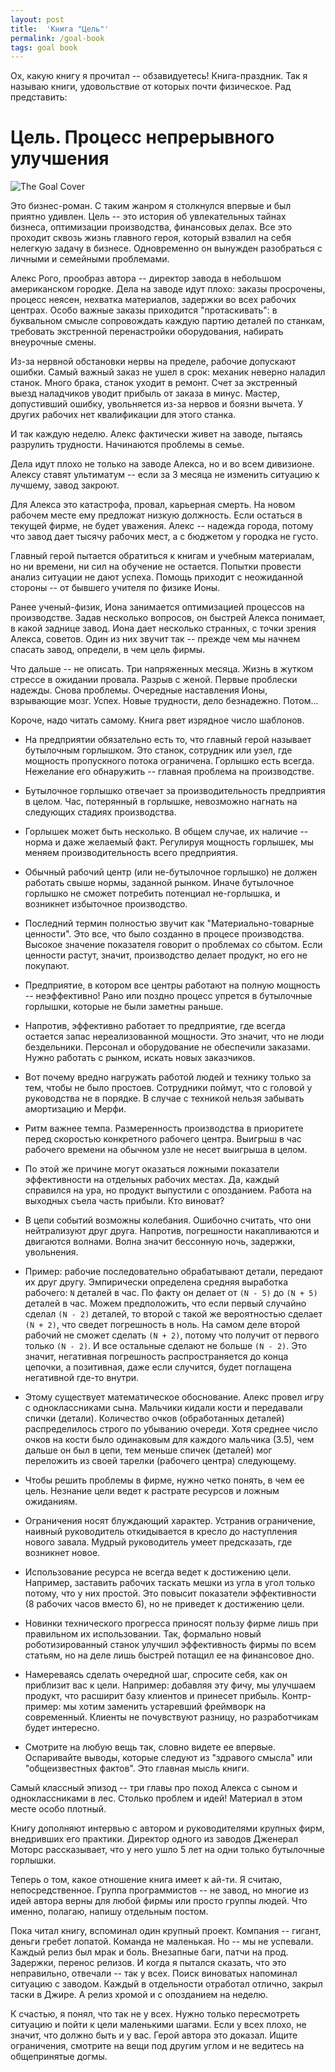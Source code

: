 ```yaml
---
layout: post
title:  'Книга "Цель"'
permalink: /goal-book
tags: goal book
---
```


Ох, какую книгу я прочитал -- обзавидуетесь! Книга-праздник. Так я называю
книги, удовольствие от которых почти физическое. Рад представить:

# Цель. Процесс непрерывного улучшения

![The Goal Cover](/assets/static/books/goal-cover.jpg)

Это бизнес-роман. С таким жанром я столкнулся впервые и был приятно
удивлен. Цель -- это история об увлекательных тайнах бизнеса, оптимизации
производства, финансовых делах. Все это проходит сквозь жизнь главного героя,
который взвалил на себя нелегкую задачу в бизнесе. Одновременно он вынужден
разобраться с личными и семейными проблемами.

Алекс Рого, прообраз автора -- директор завода в небольшом американском
городке. Дела на заводе идут плохо: заказы просрочены, процесс неясен, нехватка
материалов, задержки во всех рабочих центрах. Особо важные заказы приходится
"протаскивать": в буквальном смысле сопровождать каждую партию деталей по
станкам, требовать экстренной перенастройки оборудования, набирать внеурочные
смены.

Из-за нервной обстановки нервы на пределе, рабочие допускают ошибки. Самый
важный заказ не ушел в срок: механик неверно наладил станок. Много брака, станок
уходит в ремонт. Счет за экстренный выезд наладчиков уводит прибыль от заказа в
минус. Мастер, допустивший ошибку, увольняется из-за нервов и боязни вычета. У
других рабочих нет квалификации для этого станка.

И так каждую неделю. Алекс фактически живет на заводе, пытаясь разрулить
трудности. Начинаются проблемы в семье.

Дела идут плохо не только на заводе Алекса, но и во всем дивизионе. Алексу
ставят ультиматум -- если за 3 месяца не изменить ситуацию к лучшему, завод
закроют.

Для Алекса это катастрофа, провал, карьерная смерть. На новом рабочем месте ему
предложат низкую должность. Если остаться в текущей фирме, не будет
уважения. Алекс -- надежда города, потому что завод дает тысячу рабочих мест, а
с бюджетом у городка не густо.

Главный герой пытается обратиться к книгам и учебным материалам, но ни времени,
ни сил на обучение не остается. Попытки провести анализ ситуации не дают
успеха. Помощь приходит с неожиданной стороны -- от бывшего учителя по физике
Ионы.

Ранее ученый-физик, Иона занимается оптимизацией процессов на
производстве. Задав несколько вопросов, он быстрей Алекса понимает, в какой
заднице завод. Иона дает несколько странных, с точки зрения Алекса,
советов. Один из них звучит так -- прежде чем мы начнем спасать завод, определи,
в чем цель фирмы.

Что дальше -- не описать. Три напряженных месяца. Жизнь в жутком стрессе в
ожидании провала. Разрыв с женой. Первые проблески надежды. Снова
проблемы. Очередные наставления Ионы, взрывающие мозг. Успех. Новые трудности,
дело безнадежно. Потом...

Короче, надо читать самому. Книга рвет изрядное число шаблонов.

- На предприятии обязательно есть то, что главный герой называет бутылочным
  горлышком. Это станок, сотрудник или узел, где мощность пропускного потока
  ограничена. Горлышко есть всегда. Нежелание его обнаружить -- главная проблема
  на производстве.

- Бутылочное горлышко отвечает за производительность предприятия в целом. Час,
  потерянный в горлышке, невозможно нагнать на следующих стадиях производства.

- Горлышек может быть несколько. В общем случае, их наличие -- норма и даже
  желаемый факт. Регулируя мощность горлышек, мы меняем производительность всего
  предприятия.

- Обычный рабочий центр (или не-бутылочное горлышко) не должен работать свыше
  нормы, заданной рынком. Иначе бутылочное горлышко не сможет потребить
  потенциал не-горлышка, и возникнет избыточное производство.

- Последний термин полностью звучит как "Материально-товарные ценности". Это
  все, что было созданно в процесе производства. Высокое значение показателя
  говорит о проблемах со сбытом. Если ценности растут, значит, производство
  делает продукт, но его не покупают.

- Предприятие, в котором все центры работают на полную мощность -- неэффективно!
  Рано или поздно процесс упрется в бутылочные горлышки, которые не были заметны
  раньше.

- Напротив, эффективно работает то предприятие, где всегда остается запас
  нереализованной мощности. Это значит, что не люди бездельники. Персонал и
  оборудование не обеспечили заказами. Нужно работать с рынком, искать новых
  заказчиков.

- Вот почему вредно нагружать работой людей и технику только за тем, чтобы не
  было простоев. Сотрудники поймут, что с головой у руководства не в порядке. В
  случае с техникой нельзя забывать амортизацию и Мерфи.

- Ритм важнее темпа. Размеренность производства в приоритете перед скоростью
  конкретного рабочего центра. Выигрыш в час рабочего времени на обычном узле не
  несет выигрыша в целом.

- По этой же причине могут оказаться ложными показатели эффективности на
  отдельных рабочих местах. Да, каждый справился на ура, но продукт выпустили с
  опозданием. Работа на выходных съела часть прибыли. Кто виноват?

- В цепи событий возможны колебания. Ошибочно считать, что они нейтрализуют друг
  друга. Напротив, погрешности накапливаются и двигаются волнами. Волна значит
  бессонную ночь, задержки, увольнения.

- Пример: рабочие последовательно обрабатывают детали, передают их друг
  другу. Эмпирически определена средняя выработка рабочего: `N` деталей в
  час. По факту он делает от `(N - 5)` до `(N + 5)` деталей в час. Можем
  предположить, что если первый случайно сделал `(N - 2)` деталей, то второй с
  такой же вероятностью сделает `(N + 2)`, что сведет погрешность в ноль. На
  самом деле второй рабочий не сможет сделать `(N + 2)`, потому что получит от
  первого только `(N - 2)`. И все остальные сделают не больше `(N - 2)`. Это
  значит, негативная погрешность распространяется до конца цепочки, а
  позитивная, даже если случится, будет поглащена негативной где-то внутри.

- Этому существует математическое обоснование. Алекс провел игру с
  одноклассниками сына. Мальчики кидали кости и передавали спички
  (детали). Количество очков (обработанных деталей) распределилось строго по
  убыванию очереди. Хотя среднее число очков на кости было одинаковым для
  каждого мальчика (3.5), чем дальше он был в цепи, тем меньше спичек (деталей)
  мог переложить из своей тарелки (рабочего центра) следующему.

- Чтобы решить проблемы в фирме, нужно четко понять, в чем ее цель. Незнание
  цели ведет к растрате ресурсов и ложным ожиданиям.

- Ограничения носят блуждающий характер. Устранив ограничение, наивный
  руководитель откидывается в кресло до наступления нового завала. Мудрый
  руководитель умеет предсказать, где возникнет новое.

- Использование ресурса не всегда ведет к достижению цели. Например, заставить
  рабочих таскать мешки из угла в угол только потому, что у них простой. Это
  повысит показатели эффективности (8 рабочих часов вместо 6), но не приведет к
  достижению цели.

- Новинки технического прогресса приносят пользу фирме лишь при правильном их
  использовании. Так, формально новый роботизированный станок улучшил
  эффективность фирмы по всем статьям, но на деле лишь быстрей потащил ее на
  финансовое дно.

- Намереваясь сделать очередной шаг, спросите себя, как он приблизит вас к
  цели. Например: добавляя эту фичу, мы улучшаем продукт, что расширит базу
  клиентов и принесет прибыль. Контр-пример: мы хотим заменить устаревший
  фреймворк на современный. Клиенты не почувствуют разницу, но разработчикам
  будет интересно.

- Смотрите на любую вещь так, словно видете ее впервые. Оспаривайте выводы,
  которые следуют из "здравого смысла" или "общеизвестных фактов". Это главная
  мысль книги.

Самый классный эпизод -- три главы про поход Алекса с сыном и одноклассниками в
лес. Столько проблем и идей! Материал в этом месте особо плотный.

Книгу дополняют интервью с автором и руководителями крупных фирм, внедривших его
практики. Директор одного из заводов Дженерал Моторс рассказывает, что у него
ушло 5 лет на одни только бутылочные горлышки.

Теперь о том, какое отношение книга имеет к ай-ти. Я считаю,
непосредственное. Группа программистов -- не завод, но многие из идей автора
верны для любой фирмы или просто группы людей. Что именно, полагаю, напишу
отдельным постом.

Пока читал книгу, вспоминал один крупный проект. Компания -- гигант, деньги
гребет лопатой. Команда не маленькая. Но -- мы не успевали. Каждый релиз был
мрак и боль. Внезапные баги, патчи на прод. Задержки, перенос релизов. И когда я
пытался сказать, что это неправильно, отвечали -- так у всех. Поиск виноватых
напоминал ситуацию с заводом. Каждый в отдельности отработал отлично, закрыл
таски в Джире. А релиз хромой и с опозданием на неделю.

К счастью, я понял, что так не у всех. Нужно только пересмотреть ситуацию и
пойти к цели маленькими шагами. Если у всех плохо, не значит, что должно быть и
у вас. Герой автора это доказал. Ищите ограничения, смотрите на вещи под другим
углом и не ведитесь на общепринятые догмы.
